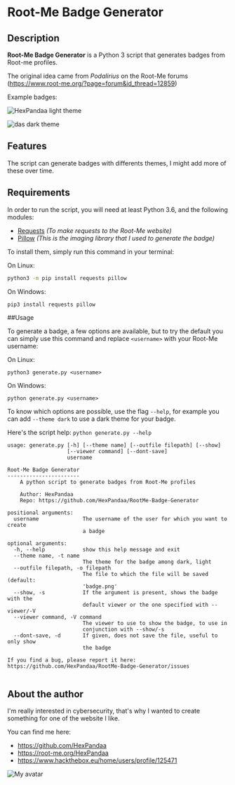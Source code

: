# Root-Me Badge Generator

## Description

**Root-Me Badge Generator** is a Python 3 script that generates badges from Root-me profiles.

The original idea came from *Podalirius* on the Root-Me forums (https://www.root-me.org/?page=forum&id_thread=12859)

Example badges:

![HexPandaa light theme](https://i.imgur.com/ghiDNUg.png)

![das dark theme](https://i.imgur.com/mviu4Pn.png)


## Features

The script can generate badges with differents themes, I might add more of these over time.


## Requirements

In order to run the script, you will need at least Python 3.6, and the following modules:

- [Requests](https://2.python-requests.org/en/master/) *(To make requests to the Root-Me website)*
- [Pillow](https://pillow.readthedocs.io/en/stable/index.html) *(This is the imaging library that I used to generate the badge)*

To install them, simply run this command in your terminal:

On Linux:
````bash
python3 -m pip install requests pillow
````


On Windows:
`````cmd
pip3 install requests pillow
`````


##Usage

To generate a badge, a few options are available, but to try the default you can simply use this command and replace `<username>` with your Root-Me username:

On Linux:
````
python3 generate.py <username>
````

On Windows:
`````
python generate.py <username>
`````

To know which options are possible, use the flag `--help`, for example you can add `--theme dark` to use a dark theme for your badge.


Here's the script help: `python generate.py --help`

````
usage: generate.py [-h] [--theme name] [--outfile filepath] [--show]
                   [--viewer command] [--dont-save]
                   username

Root-Me Badge Generator
-----------------------
    A python script to generate badges from Root-Me profiles

    Author: HexPandaa
    Repo: https://github.com/HexPandaa/RootMe-Badge-Generator

positional arguments:
  username              The username of the user for which you want to create
                        a badge

optional arguments:
  -h, --help            show this help message and exit
  --theme name, -t name
                        The theme for the badge among dark, light
  --outfile filepath, -o filepath
                        The file to which the file will be saved (default:
                        'badge.png'
  --show, -s            If the argument is present, shows the badge with the
                        default viewer or the one specified with --viewer/-V
  --viewer command, -V command
                        The viewer to use to show the badge, to use in
                        conjunction with --show/-s
  --dont-save, -d       If given, does not save the file, useful to only show
                        the badge

If you find a bug, please report it here: https://github.com/HexPandaa/RootMe-Badge-Generator/issues


````

## About the author


I'm really interested in cybersecurity, that's why I wanted to create something for one of the website I like.

You can find me here:


- https://github.com/HexPandaa
- https://root-me.org/HexPandaa
- https://www.hackthebox.eu/home/users/profile/125471


![My avatar](https://files.catbox.moe/qu71em.jpg "A cute panda I made")